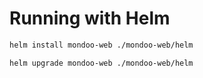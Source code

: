 # Running with Helm

```bash
helm install mondoo-web ./mondoo-web/helm
```

```bash
helm upgrade mondoo-web ./mondoo-web/helm
```